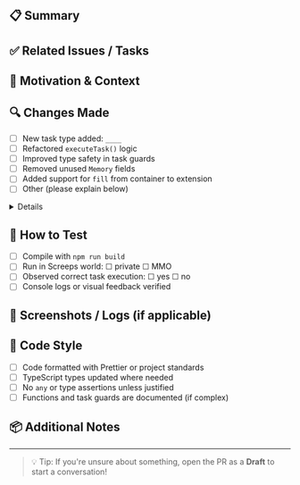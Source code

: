 <!--
Thanks for opening a pull request! Please fill out the information below so we can better understand what you're contributing.
-->

## 📋 Summary

<!-- A short description of what this PR does. What problem does it solve, or what feature does it add? -->

## ✅ Related Issues / Tasks

<!-- List any related issues, bugs, or task IDs. Example: Closes #12 or Relates to task `build` -->

## 🧠 Motivation & Context

<!-- Why did you choose to work on this? Does it improve performance, readability, coordination, etc.? -->

## 🔍 Changes Made

- [ ] New task type added: `____`
- [ ] Refactored `executeTask()` logic
- [ ] Improved type safety in task guards
- [ ] Removed unused `Memory` fields
- [ ] Added support for `fill` from container to extension
- [ ] Other (please explain below)

<details>
<summary>Details</summary>

<!-- Optional: Bullet points or longer description of how your change works -->

</details>

## 🔨 How to Test

<!-- Describe how to verify the behavior in Screeps (e.g. spawn a creep with a task, watch CPU usage, check logs, etc.) -->

- [ ] Compile with `npm run build`
- [ ] Run in Screeps world: ☐ private ☐ MMO
- [ ] Observed correct task execution: ☐ yes ☐ no
- [ ] Console logs or visual feedback verified

## 🧪 Screenshots / Logs (if applicable)

<!-- Add logs, screenshots, or GIFs that show behavior in the Screeps world -->

## 🧹 Code Style

- [ ] Code formatted with Prettier or project standards
- [ ] TypeScript types updated where needed
- [ ] No `any` or type assertions unless justified
- [ ] Functions and task guards are documented (if complex)

## 📦 Additional Notes

<!-- Anything else reviewers should know — potential side effects, future plans, caveats? -->

---

> 💡 Tip: If you're unsure about something, open the PR as a **Draft** to start a conversation!
